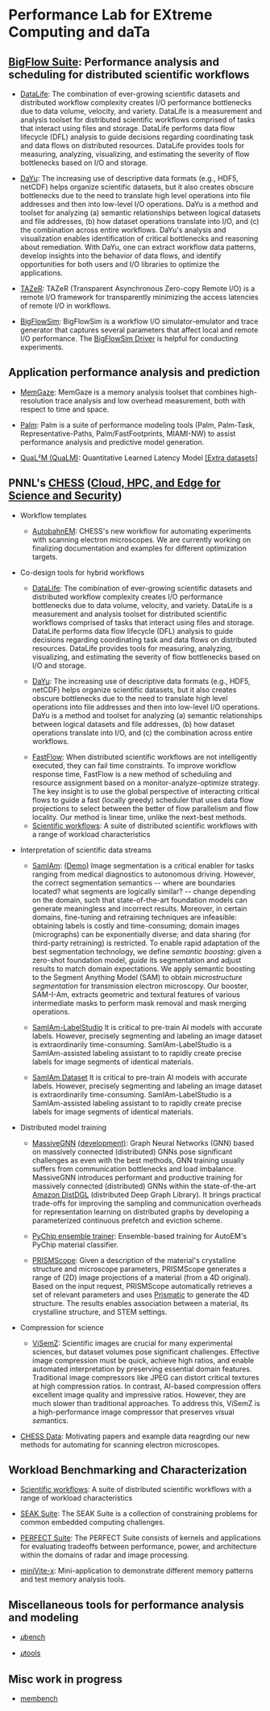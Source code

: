 <!-- -*-Mode: markdown;-*- -->
<!-- $Id$ -->

Performance Lab for EXtreme Computing and daTa
=============================================================================
<!-- https://github.com/PerfLab-EXaCT https://gitlab.com/PerfLab-EXaCT -->
<!-- ~/bin/admin/sync-git-profile ~/1develop -->


## [BigFlow Suite](https://gitlab.com/perflab-exact/bigflow-suite): Performance analysis and scheduling for distributed scientific workflows
<!-- BigFlow Tools -->

* [DataLife](https://github.com/pnnl/datalife):
The combination of ever-growing scientific datasets and distributed workflow complexity creates I/O performance bottlenecks due to data volume, velocity, and variety. DataLife is a measurement and analysis toolset for distributed scientific workflows comprised of tasks that interact using files and storage. DataLife performs data flow lifecycle (DFL) analysis to guide decisions regarding coordinating task and data flows on distributed resources. DataLife provides tools for measuring, analyzing, visualizing, and estimating the severity of flow bottlenecks based on I/O and storage.

<!-- * [FastFlow](https://github.com/pnnl/datalife): -->

* [DaYu](https://github.com/pnnl/DaYu):
The increasing use of descriptive data formats (e.g., HDF5, netCDF) helps organize scientific datasets, but it also creates obscure bottlenecks due to the need to translate high level operations into file addresses and then into low-level I/O operations. DaYu is a method and toolset for analyzing (a) semantic relationships between logical datasets and file addresses, (b) how dataset operations translate into I/O, and (c) the combination across entire workflows. DaYu's analysis and visualization enables identification of critical bottlenecks and reasoning about remediation. With DaYu, one can extract workflow data patterns, develop insights into the behavior of data flows, and identify opportunities for both users and I/O libraries to optimize the applications.


* [TAZeR](https://github.com/pnnl/tazer):
TAZeR (Transparent Asynchronous Zero-copy Remote I/O) is a remote I/O framework for transparently minimizing the access latencies of remote I/O in workflows.

* [BigFlowSim](https://github.com/PerfLab-EXaCT/BigFlowSim):
BigFlowSim is a workflow I/O simulator-emulator and trace generator that captures several parameters that affect local and remote I/O performance. The [BigFlowSim Driver](https://github.com/PerfLab-EXaCT/BigFlowSim-Driver) is helpful for conducting experiments.


## Application performance analysis and prediction

  * [MemGaze](https://github.com/pnnl/memgaze):
  MemGaze is a memory analysis toolset that combines high-resolution trace analysis and low overhead measurement, both with respect to time and space.

  * [Palm](https://gitlab.com/perflab-exact/palm):
  Palm is a suite of performance modeling tools (Palm, Palm-Task, Representative-Paths, Palm/FastFootprints, MIAMI-NW) to assist performance analysis and predictive model generation.

  * [QuaL²M (QuaLM)](https://github.com/pnnl/qualm):
  Quantitative Learned Latency Model
  [[Extra datasets]](https://github.com/PerfLab-EXaCT/qualm-data)



## PNNL's [CHESS](https://gitlab.com/perflab-exact/chess) ([Cloud, HPC, and Edge for Science and Security](https://www.pnnl.gov/projects/cloud-high-performance-computing-and-edge-science-and-security))

* Workflow templates

    - [AutobahnEM](https://gitlab.com/perflab-exact/chess/autobahn-em):
    CHESS's new workflow for automating experiments with scanning electron microscopes. We are currently working on finalizing documentation and examples for different optimization targets.


* Co-design tools for hybrid workflows

    - [DataLife](https://github.com/pnnl/datalife):
    The combination of ever-growing scientific datasets and distributed workflow complexity creates I/O performance bottlenecks due to data volume, velocity, and variety. DataLife is a measurement and analysis toolset for distributed scientific workflows comprised of tasks that interact using files and storage. DataLife performs data flow lifecycle (DFL) analysis to guide decisions regarding coordinating task and data flows on distributed resources. DataLife provides tools for measuring, analyzing, visualizing, and estimating the severity of flow bottlenecks based on I/O and storage.

    - [DaYu](https://github.com/pnnl/DaYu):
    The increasing use of descriptive data formats (e.g., HDF5, netCDF) helps organize scientific datasets, but it also creates obscure bottlenecks due to the need to translate high level operations into file addresses and then into low-level I/O operations. DaYu is a method and toolset for analyzing (a) semantic relationships between logical datasets and file addresses, (b) how dataset operations translate into I/O, and (c) the combination across entire workflows.

    <!-- Candice's resource discovery -->

    - [FastFlow](https://github.com/pnnl/fastflow):
    When distributed scientific workflows are not intelligently executed, they can fail time constraints. To improve workflow response time, FastFlow is a new method of scheduling and resource assignment based on a monitor-analyze-optimize strategy. The key insight is to use the global perspective of interacting critical flows to guide a fast (locally greedy) scheduler that uses data flow projections to select between the better of flow parallelism and flow locality. Our method is linear time, unlike the next-best methods.
    <!-- * [FastFlow](https://github.com/pnnl/datalife): -->

    - [Scientific workflows](https://gitlab.com/perflab-exact/workflows):
    A suite of distributed scientific workflows with a range of workload characteristics

    <!-- - [TAZeR](https://github.com/pnnl/tazer): TAZeR (Transparent Asynchronous Zero-copy Remote I/O) is a remote I/O framework for transparently minimizing the access latencies of remote I/O in workflows. -->


* Interpretation of scientific data streams

    - [SamIAm](https://github.com/PerfLab-EXaCT/SamIAm):
    [(Demo)](https://colab.research.google.com/github/PerfLab-EXaCT/SamIAm-LabelStudio/blob/main/SamIAm_Demo.ipynb)
    Image segmentation is a critical enabler for tasks ranging from medical diagnostics to autonomous driving. However, the correct segmentation semantics -- where are boundaries located? what segments are logically similar? -- change depending on the domain, such that state-of-the-art foundation models can generate meaningless and incorrect results. Moreover, in certain domains, fine-tuning and retraining techniques are infeasible: obtaining labels is costly and time-consuming; domain images (micrographs) can be exponentially diverse; and data sharing  (for third-party retraining) is restricted. To enable rapid adaptation of the best segmentation technology, we define _semantic boosting_: given a zero-shot foundation model, _guide_ its segmentation and adjust results to match domain expectations. We apply semantic boosting to the Segment Anything Model (SAM) to obtain _microstructure segmentation_ for transmission electron microscopy. Our booster, SAM-I-Am, extracts geometric and textural features of various intermediate masks to perform mask removal and mask merging operations.

    - [SamIAm-LabelStudio](https://github.com/PerfLab-EXaCT/SamIAm-LabelStudio)
    It is critical to pre-train AI models with accurate labels. However, precisely segmenting and labeling an image dataset is extraordinarily time-consuming. SamIAm-LabelStudio is a SamIAm-assisted labeling assistant to to rapidly create precise labels for image segments of identical materials.

    - [SamIAm Dataset](https://zenodo.org/records/10909552)
    It is critical to pre-train AI models with accurate labels. However, precisely segmenting and labeling an image dataset is extraordinarily time-consuming. SamIAm-LabelStudio is a SamIAm-assisted labeling assistant to to rapidly create precise labels for image segments of identical materials.


* Distributed model training

    - [MassiveGNN](https://github.com/pnnl/MassiveGNN) 
    [(development)](https://github.com/aishwaryyasarkar/Distributed_DGL):
    Graph Neural Networks (GNN) based on massively connected (distributed) GNNs pose significant challenges as even with the best methods, GNN training usually suffers from communication bottlenecks and load imbalance. <!-- due to non-determinism -->
    MassiveGNN introduces performant and productive training for massively connected (distributed) GNNs within the state-of-the-art [Amazon DistDGL](https://www.dgl.ai) (distributed Deep Graph Library). It brings practical trade-offs for improving the sampling and communication overheads for representation learning on distributed graphs by developing a parameterized continuous prefetch and eviction scheme.
    <!-- [MassiveGNN](https://github.com/pnnl/MassiveGNN) -->
    <!--  Performant and productive training for massively connected (distributed) GNNs within [Deep Graph Library](https://www.dgl.ai). These GNNs can be distributed on distributed and continuum resources. -->

    - [PyChip ensemble trainer](https://gitlab.com/perflab-exact/chess/pychip-ensemble-trainer):
    Ensemble-based training for AutoEM's PyChip material classifier.

    - [PRISMScope](https://gitlab.com/perflab-exact/chess/prism-scope):
    Given a description of the material's crystalline structure and microscope parameters, PRISMScope generates a range of (2D) image projections of a material (from a 4D original). Based on the input request, PRISMScope automatically retrieves a set of relevant parameters and uses [Prismatic](https://prism-em.com) to generate the 4D structure. The results enables association between a material, its crystalline structure, and STEM settings.

* Compression for science

    - [ViSemZ](https://gitlab.com/perflab-exact/chess/visemz):
      Scientific images are crucial for many experimental sciences, but dataset volumes pose significant challenges. Effective image compression must be quick, achieve high ratios, and enable automated interpretation by preserving essential domain features. Traditional image compressors like JPEG can distort critical textures at high compression ratios. In contrast, AI-based compression offers excellent image quality and impressive ratios. However, they are much slower than traditional approaches. To address this, ViSemZ is a high-performance image compressor that preserves *vi*sual *sem*antics.
  <!-- https://github.com/hipdac-lab/ICS23-GPULZ/tree/microscopy -->


<!-- AI Optimized Dataset Management: Continuum VecDB: Vector databases for dynamic (execution) and long term management of data flow and storage. -->


* [CHESS Data](https://gitlab.com/perflab-exact/chess/chess-data):
  Motivating papers and example data reagrding our new methods for automating for scanning electron microscopes.


## Workload Benchmarking and Characterization

* [Scientific workflows](https://gitlab.com/perflab-exact/workflows):
A suite of distributed scientific workflows with a range of workload characteristics

* [SEAK Suite](https://github.com/pnnl/seak):
The SEAK Suite is a collection of constraining problems for common embedded computing challenges.

* [PERFECT Suite](https://github.com/pnnl/perfect):
The PERFECT Suite consists of kernels and applications for evaluating tradeoffs between performance, power, and architecture within the domains of radar and image processing.

* [miniVite-x](https://github.com/PerfLab-EXaCT/minivite-x):
Mini-application to demonstrate different memory patterns and test memory analysis tools.



## Miscellaneous tools for performance analysis and modeling

* [𝜇bench](https://github.com/PerfLab-EXaCT/ubench)

* [𝜇tools](https://github.com/PerfLab-EXaCT/utools)


## Misc work in progress

* [membench](https://github.com/PerfLab-EXaCT/membench)


<!-- 𝛍 𝜇 𝝁 -->



